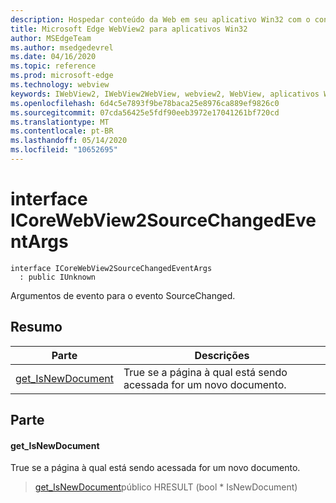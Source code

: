 ```yaml
---
description: Hospedar conteúdo da Web em seu aplicativo Win32 com o controle WebView2 do Microsoft Edge
title: Microsoft Edge WebView2 para aplicativos Win32
author: MSEdgeTeam
ms.author: msedgedevrel
ms.date: 04/16/2020
ms.topic: reference
ms.prod: microsoft-edge
ms.technology: webview
keywords: IWebView2, IWebView2WebView, webview2, WebView, aplicativos Win32, Win32, Edge, ICoreWebView2, ICoreWebView2Controller, controle do navegador, HTML Edge
ms.openlocfilehash: 6d4c5e7893f9be78baca25e8976ca889ef9826c0
ms.sourcegitcommit: 07cda56425e5fdf90eeb3972e17041261bf720cd
ms.translationtype: MT
ms.contentlocale: pt-BR
ms.lasthandoff: 05/14/2020
ms.locfileid: "10652695"
---
```

# interface ICoreWebView2SourceChangedEventArgs 

```
interface ICoreWebView2SourceChangedEventArgs
  : public IUnknown
```

Argumentos de evento para o evento SourceChanged.

## Resumo

 Parte                        | Descrições
--------------------------------|---------------------------------------------
[get_IsNewDocument](#get_isnewdocument) | True se a página à qual está sendo acessada for um novo documento.

## Parte

#### get_IsNewDocument 

True se a página à qual está sendo acessada for um novo documento.

> [get_IsNewDocument](#get_isnewdocument)público HRESULT (bool * IsNewDocument)


